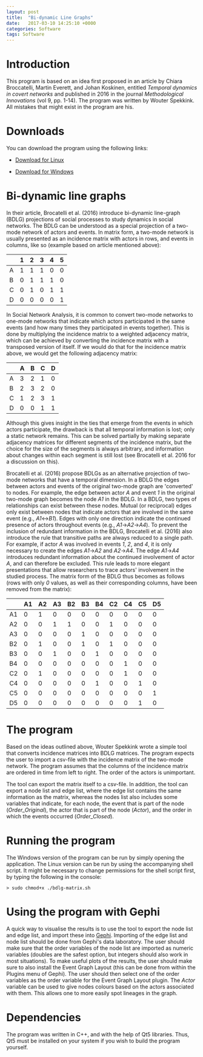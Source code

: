 ```yaml
---
layout: post
title:  "Bi-dynamic Line Graphs"
date:   2017-03-10 14:25:10 +0000
categories: Software 
tags: Software 
---
```


# Introduction
This program is based on an idea first proposed in an article by Chiara Broccatelli, Martin Everett, and Johan Koskinen, entitled *Temporal dynamics in covert networks* and published in 2016 in the journal *Methodological Innovations* (vol 9, pp. 1-14). The program was written by Wouter Spekkink. All mistakes that might exist in the program are his. 


# Downloads
You can download the program using the following links:

   * [Download for Linux](https://github.com/WouterSpekkink/BDLG_Matrix_Converter/releases/download/1.0.0/BDLG_Matrix_Converter_Linux.tar.gz)
  
   * [Download for Windows](https://github.com/WouterSpekkink/BDLG_Matrix_Converter/releases/download/1.0.0/BDLG_Matrix_Converter_win.zip)

# Bi-dynamic line graphs
In their article, Brocatelli et al. (2016) introduce bi-dynamic line-graph (BDLG) projections of social processes to study dynamics in social networks. The BDLG can be understood as a special projection of a two-mode network of actors and events. In matrix form, a two-mode network is usually presented as an incidence matrix with actors in rows, and events in columns, like so (example based on article mentioned above):

|   | 1 | 2 | 3 | 4 | 5 |
|---|---|---|---|---|---|
| A | 1 | 1 | 1 | 0 | 0 |
| B | 0 | 1 | 1 | 1 | 0 |
| C | 0 | 1 | 0 | 1 | 1 |
| D | 0 | 0 | 0 | 0 | 1 |

In Social Network Analysis, it is common to convert two-mode networks to one-mode networks that indicate which actors participated in the same events (and how many times they participated in events together). This is done by multiplying the incidence matrix to a weighted adjacency matrix, which can be achieved by converting the incidence matrix with a transposed version of itself. If we would do that for the incidence matrix above, we would get the following adjacency matrix:

|   | A | B | C | D |
|---|---|---|---|---|
| A | 3 | 2 | 1 | 0 |
| B | 2 | 3 | 2 | 0 |
| C | 1 | 2 | 3 | 1 |
| D | 0 | 0 | 1 | 1 |

Although this gives insight in the ties that emerge from the events in which actors participate, the drawback is that all temporal information is lost; only a static network remains. This can be solved partially by making separate adjacency matrices for different segments of the incidence matrix, but the choice for the size of the segments is always arbitrary, and information about changes within each segment is still lost (see Brocatelli et al. 2016 for a discussion on this).

Brocatelli et al. (2016) propose BDLGs as an alternative projection of two-mode networks that have a temporal dimension. In a BDLG the edges between actors and events of the original two-mode graph are 'converted' to nodes. For example, the edge between actor *A* and event *1* in the original two-mode graph becomes the node *A1* in the BDLG. In a BDLG, two types of relationships can exist between these nodes. Mutual (or reciprocal) edges only exist between nodes that indicate actors that are involved in the same event (e.g., *A1*<->*B1*). Edges with only one direction indicate the continued presence of actors throughout events (e.g., *A1*->*A2*->*A4*). To prevent the inclusion of redundant information in the BDLG, Brocatelli et al. (2016) also introduce the rule that transitive paths are always reduced to a single path. For example, if actor *A* was involved in events *1*, *2*, and *4*, it is only necessary to create the edges *A1*->*A2* and *A2*->*A4*. The edge *A1*->*A4* introduces redundant information about the continued involvement of actor *A*, and can therefore be excluded. This rule leads to more elegant presentations that allow researchers to trace actors' involvement in the studied process. The matrix form of the BDLG thus becomes as follows (rows with only *0* values, as well as their corresponding columns, have been removed from the matrix):

||A1|A2|A3|B2|B3|B4|C2|C4|C5|D5|
|---|---|---|---|---|---|---|---|---|---|---|
|A1|0|1|0|0|0|0|0|0|0|0|
|A2|0|0|1|1|0|0|1|0|0|0|
|A3|0|0|0|0|1|0|0|0|0|0|
|B2|0|1|0|0|1|0|1|0|0|0|
|B3|0|0|1|0|0|1|0|0|0|0|
|B4|0|0|0|0|0|0|0|1|0|0|
|C2|0|1|0|0|0|0|0|1|0|0|
|C4|0|0|0|0|0|1|0|0|1|0|
|C5|0|0|0|0|0|0|0|0|0|1|
|D5|0|0|0|0|0|0|0|0|1|0|

# The program
Based on the ideas outlined above, Wouter Spekkink wrote a simple tool that converts incidence matrices into BDLG matrices. The program expects the user to import a csv-file with the incidence matrix of the two-mode network. The program assumes that the columns of the incidence matrix are ordered in time from left to right. The order of the actors is unimportant. 

The tool can export the matrix itself to a csv-file. In addition, the tool can export a node list and edge list, where the edge list contains the same information as the matrix, whereas the nodes list also includes some variables that indicate, for each node, the event that is part of the node (*Order_Original*), the actor that is part of the node (*Actor*), and the order in which the events occurred (*Order_Closed*). 

# Running the program
The Windows version of the program can be run by simply opening the application. The Linux version can be run by using the accompanying shell script. It might be necessary to change permissions for the shell script first, by typing the following in the console:

	> sudo chmod+x ./bdlg-matrix.sh

# Using the program with Gephi
A quick way to visualise the results is to use the tool to export the node list and edge list, and import these into [Gephi](http://www.gephi.org). Importing of the edge list and node list should be done from Gephi's data laboratory. The user should make sure that the order variables of the node list are imported as numeric variables (doubles are the safest option, but integers should also work in most situations). To make useful plots of the results, the user should make sure to also install the Event Graph Layout (this can be done from within the Plugins menu of Gephi). The user should then select one of the order variables as the order variable for the Event Graph Layout plugin. The *Actor* variable can be used to give nodes colours based on the actors associated with them. This allows one to more easily spot lineages in the graph. 

# Dependencies
The program was written in C++, and with the help of Qt5 libraries. Thus, Qt5 must be installed on your system if you wish to build the program yourself. 


